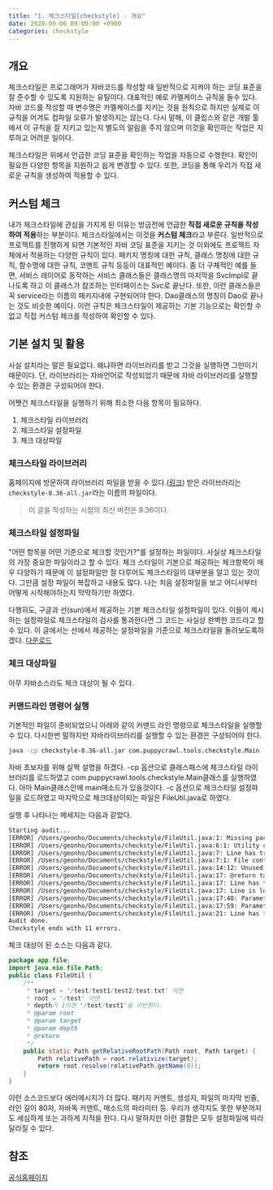 ```yaml
---
title: "1. 체크스타일[checkstyle] - 개요"
date: 2020-09-06 09:00:00 +0900
categories: checkstyle
---
```


## 개요

체크스타일은 프로그래머가 자바코드를 작성할 때 일반적으로 지켜야 하는 코딩 표준을 잘 준수할 수 있도록 지원하는 유틸이다. 대표적인 예로 카멜케이스 규칙을 들수 있다. 자바 코드를 작성할 때 변수명은 카멜케이스를 지키는 것을 원칙으로 하지만 실제로 이 규칙을 어겨도 컴파일 오류가 발생하지는 않는다. 다시 말해, 이 클립스와 같은 개발 툴에서 이 규칙을 잘 지키고 있는지 별도의 알림을 주지 않으며 이것을 확인하는 작업은 지루하고 어려운 일이다.

체크스타일은 위에서 언급한 코딩 표준을 확인하는 작업을 자동으로 수행한다. 확인이 필요한 다양한 항목을 지원하고 쉽게 변경할 수 있다. 또한, 코딩을 통해 우리가 직접 새로운 규칙을 생성하여 적용할 수 있다.

## 커스텀 체크

내가 체크스타일에 관심을 가지게 된 이유는 방금전에 언급한 **직접 새로운 규칙을 작성하여 적용**하는 부분이다. 체크스타일에서는 이것을 **커스텀 체크**라고 부른다. 일반적으로 프로젝트를 진행하게 되면 기본적인 자바 코딩 표준을 지키는 것 이외에도 프로젝트 자체에서 적용하는 다양한 규칙이 있다. 패키지 명칭에 대한 규칙, 클래스 명칭에 대한 규칙, 함수명에 대한 규칙, 코멘트 규칙 등등이 대표적인 예이다. 좀 더 구체적인 예를 들면, 서비스 레이어로 동작하는 서비스 클래스들은 클래스명의 마지막을 SvcImpl로 끝나도록 하고 이 클래스가 참조하는 인터페이스는 Svc로 끝난다. 또한, 이런 클래스들은 꼭 service라는 이름의 패키지내에 구현되어야 한다. Dao클래스의 명칭이 Dao로 끝나는 것도 비슷한 예이다. 이런 규칙은 체크스타일이 제공하는 기본 기능으로는 확인할 수 없고 직접 커스텀 체크를 작성하여 확인할 수 있다.  

## 기본 설치 및 활용

사실 설치라는 말은 필요없다. 왜냐하면 라이브러리를 받고 그것을 실행하면 그만이기 때문이다. 단, 라이브러리는 자바언어로 작성되었기 때문에 자바 라이브러리를 실행할 수 있는 환경은 구성되어야 한다.

어쨋건 체크스타일을 실행하기 위해 최소한 다음 항목이 필요하다.

1. 체크스타일 라이브러리
2. 체크스타일 설정파일
3. 체크 대상파일

### 체크스타일 라이브러리

홈페이지에 방문하여 라이브러리 파일을 받을 수 있다.([링크](https://checkstyle.org/#Download)) 받은 라이브러리는 `checkstyle-8.36-all.jar`라는 이름의 파일이다.

> 이 글을 작성하는 시점의 최신 버전은 8.36이다.

### 체크스타일 설정파일

"어떤 항목을 어떤 기준으로 체크할 것인가?"를 설정하는 파일이다. 사실상 체크스타일의 가장 중요한 파일이라고 할 수 있다. 체크 스타일이 기본으로 제공하는 체크항목이 매우 다양하기 때문에 이 설정파일만 잘 다루어도 체크스타일의 대부분을 알고 있는 것이다. 그만큼 설정 파일이 복잡하고 내용도 많다. 나는 처음 설정파일을 보고 어디서부터 어떻게 시작해야하는지 막막하기만 하였다. 

다행히도, 구글과 선(sun)에서 제공하는 기본 체크스타일 설정파일이 있다. 이들이 제시하는 설정파일로 체크스타일의 검사를 통과한다면 그 코드는 사실상 완벽한 코드라고 할 수 있다. 이 글에서는 선에서 제공하는 설정파일을 기준으로 체크스타일을 돌려보도록하겠다. [다운로드](https://github.com/checkstyle/checkstyle/blob/master/src/main/resources/sun_checks.xml) 

### 체크 대상파일

아무 자바소스라도 체크 대상이 될 수 있다.

### 커맨드라인 명령어 실행

기본적인 파일이 준비되었으니 아래와 같이 커맨드 라인 명령으로 체크스타일을 실행할 수 있다. 다시한번 말하지만 자바라이브러리를 실행할 수 있는 환경은 구성되어야 한다. 

```bash
java -cp checkstyle-8.36-all.jar com.puppycrawl.tools.checkstyle.Main -c sun_checks.xml FileUtil.java
```

자바 초보자를 위해 살짝 설명을 하겠다. -cp 옵션으로 클래스패스에 체크스타일 라이브러리를 로드하였고 com.puppycrawl.tools.checkstyle.Main클래스를 실행하였다. 아마 Main클래스안에 main매소드가 있을것이다. -c 옵션으로 체크스타일 설정파일을 로드하였고 마지막으로 체크대상이되는 파일은 FileUtil.java로 하였다.

실행 후 나타나는 메세지는 다음과 같았다. 

 ```bash
Starting audit...
[ERROR] /Users/geonho/Documents/checkstyle/FileUtil.java:1: Missing package-info.java file. [JavadocPackage]
[ERROR] /Users/geonho/Documents/checkstyle/FileUtil.java:6:1: Utility classes should not have a public or default constructor. [HideUtilityClassConstructor]
[ERROR] /Users/geonho/Documents/checkstyle/FileUtil.java:7: Line has trailing spaces. [RegexpSingleline]
[ERROR] /Users/geonho/Documents/checkstyle/FileUtil.java:7:1: File contains tab characters (this is the first instance). [FileTabCharacter]
[ERROR] /Users/geonho/Documents/checkstyle/FileUtil.java:14:12: Unused @param tag for 'depth'. [JavadocMethod]
[ERROR] /Users/geonho/Documents/checkstyle/FileUtil.java:17: @return tag should be present and have description. [JavadocMethod]
[ERROR] /Users/geonho/Documents/checkstyle/FileUtil.java:17: Line has trailing spaces. [RegexpSingleline]
[ERROR] /Users/geonho/Documents/checkstyle/FileUtil.java:17: Line is longer than 80 characters (found 88). [LineLength]
[ERROR] /Users/geonho/Documents/checkstyle/FileUtil.java:17:48: Parameter root should be final. [FinalParameters]
[ERROR] /Users/geonho/Documents/checkstyle/FileUtil.java:17:59: Parameter target should be final. [FinalParameters]
[ERROR] /Users/geonho/Documents/checkstyle/FileUtil.java:21: Line has trailing spaces. [RegexpSingleline]
Audit done.
Checkstyle ends with 11 errors.
 ```

체크 대상이 된 소스는 다음과 같다. 

```java
package app.file;
import java.nio.file.Path;
public class FileUtil {
	/**
	 * target = "/test/test1/test2/test.txt" 이면
	 * root = "/test" 이면
	 * depth가 1이면 "/test/test1"을 리턴한다.
	 * @param root
	 * @param target
	 * @param depth
	 * @return
	 */
	public static Path getRelativeRootPath(Path root, Path target) {	
		Path relativePath = root.relativize(target);
		return root.resolve(relativePath.getName(0));
	}
}
```

이런 소스코드보다 에러메시지가 더 많다. 패키지 커멘트, 생성자, 파일의 마지막 빈줄, 라인 길이 80자, 자바독 커맨트, 매소드의 파라미터 등. 우리가 생각지도 못한 부분까지도 세심하게 또는 과하게 지적을 한다. 다시 말하지만 이런 결함은 모두 설정파일에 따라 달라질 수 있다. 

## 참조

[공식홈페이지](https://checkstyle.sourceforge.io/)

